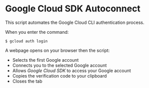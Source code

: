 # Google Cloud SDK Autoconnect

This script automates the Google Cloud CLI authentication process.

When you enter the command:
```shell
$ gcloud auth login
```

A webpage opens on your browser then the script:
- Selects the first Google account
- Connects you to the selected Google account
- Allows *Google Cloud SDK* to access your Google account
- Copies the verification code to your clipboard
- Closes the tab
